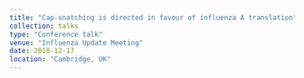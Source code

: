 ```yaml
---
title: "Cap-snatching is directed in favour of influenza A translation"
collection: talks
type: "Conference talk"
venue: "Influenza Update Meeting"
date: 2018-12-17
location: "Cambridge, UK"
---
```


